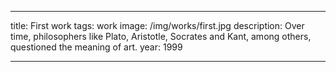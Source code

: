 ---

title: First work
tags: work
image: /img/works/first.jpg
description: Over time, philosophers like Plato, Aristotle, Socrates and Kant, among others, questioned the meaning of art.
year: 1999

---